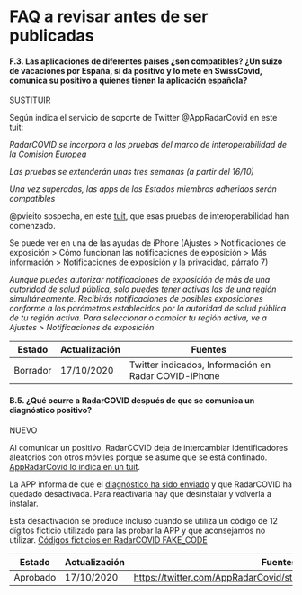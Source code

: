 # FAQ a revisar antes de ser publicadas

#### <a name="FAQ-F-3"></a>F.3. Las aplicaciones de diferentes países ¿son compatibles? ¿Un suizo de vacaciones por España, si da positivo y lo mete en SwissCovid, comunica su positivo a quienes tienen la aplicación española? 

SUSTITUIR

Según indica el servicio de soporte de Twitter @AppRadarCovid en este [tuit](https://twitter.com/AppRadarCovid/status/1317050752439812097):

_RadarCOVID se incorpora a las pruebas del marco de interoperabilidad de la Comision Europea_

_Las pruebas se extenderán unas tres semanas (a partir del 16/10)_

_Una vez superadas, las apps de los Estados miembros adheridos serán compatibles_

@pvieito sospecha, en este [tuit](https://twitter.com/pvieito/status/1317185321428287502), que esas pruebas de interoperabilidad han comenzado.

Se puede ver en una de las ayudas de iPhone (Ajustes > Notificaciones de exposición > Cómo funcionan las notificaciones de exposición > Más información > Notificaciones de exposición y la privacidad, párrafo 7)

_Aunque puedes autorizar notificaciones de exposición de más de una autoridad de salud pública, solo puedes tener activas las de una región simultáneamente. Recibirás notificaciones de posibles exposiciones conforme a los parámetros establecidos por la autoridad de salud pública de tu región activa. Para seleccionar o cambiar tu región activa, ve a Ajustes > Notificaciones de exposición_


| Estado | Actualización | Fuentes |
| --- | --- | --- |
| Borrador | 17/10/2020 | Twitter indicados, Información en Radar COVID-iPhone |

#### <a name="FAQ-B-5"></a> B.5. ¿Qué ocurre a RadarCOVID después de que se comunica un diagnóstico positivo?

NUEVO

Al comunicar un positivo, RadarCOVID deja de intercambiar identificadores aleatorios con otros móviles porque se asume que se está confinado.  [AppRadarCovid lo indica en un tuit](https://twitter.com/AppRadarCovid/status/1317148304711376897).

La APP informa de que el [diagnóstico ha sido enviado](resources/b05.jpg) y que RadarCOVID ha quedado desactivada. Para reactivarla hay que desinstalar y volverla a instalar.

Esta desactivación se produce incluso cuando se utiliza un código de 12 dígitos ficticio utilizado para las probar la APP y que aconsejamos no utilizar. [Códigos ficticios en RadarCOVID FAKE_CODE](https://github.com/RadarCOVID/radar-covid-backend-verification-server/commit/2958d3d13203ed2373eb032281ef4d67ab6e3e59)


| Estado | Actualización | Fuentes |
| --- | --- | --- |
| Aprobado | 17/10/2020 | https://twitter.com/AppRadarCovid/status/1317148304711376897 |



